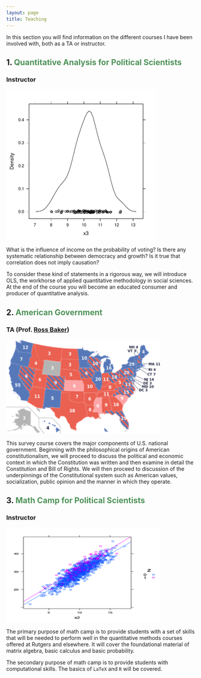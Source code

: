 ```yaml
---
layout: page
title: Teaching
---
```


<p class="lead">
In this section you will find information on the different courses I have been involved with, both as a TA or instructor.
</p>


## 1. <span style="color:#4E9258">Quantitative Analysis for Political Scientists</span>

### Instructor

<img src="/images/plot1.pdf" alt="" style="width:400px;height:400px;">


What is the influence of income on the probability of voting? Is there any systematic relationship between democracy and growth? Is it true that correlation does not imply causation? 

To consider these kind of statements in a rigorous way, we will introduce OLS, the workhorse of applied quantitative methodology in social sciences. At the end of the course you will become an educated consumer and producer of quantitative analysis.

## 2. <span style="color:#4E9258">American Government</span>

### TA (Prof. <a href="http://polisci.rutgers.edu/cb-profile/userprofile/bakerross" target="_blank">Ross Baker</a>)

<img src="/images/usmap.png" alt="" style="width:410px;height:250px;">


This survey course covers the major components of U.S. national government. Beginning with the philosophical origins of American constitutionalism, we will proceed to discuss the political and economic context in which the Constitution was written and then examine in detail the Constitution and Bill of Rights. We will then proceed to discussion of the underpinnings of the Constitutional system such as American values, socialization, public opinion and the manner in which they operate.

## 3. <span style="color:#4E9258">Math Camp for Political Scientists</span>

### Instructor

<img src="/images/plot2.png" alt="" style="width:410px;height:250px;">


The primary purpose of math camp is to provide students with a set of skills that will be needed to perform well in the quantitative methods courses offered at Rutgers and elsewhere. It will cover the foundational material of matrix algebra, basic calculus and basic probability.

The secondary purpose of math camp is to provide students with computational skills. The basics of  `LaTeX` and `R` will be covered.